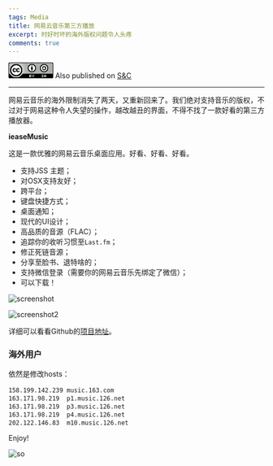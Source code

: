```yaml
---
tags: Media
title: 网易云音乐第三方播放 
excerpt: 时好时坏的海外版权问题令人头疼
comments: true
---
```



![cc](/public/cc.png) Also published on [S&C](https://soandcandy.us)

----

网易云音乐的海外限制消失了两天，又重新回来了。我们绝对支持音乐的版权，不过对于网易这种令人失望的操作，越改越丑的界面，不得不找了一款好看的第三方播放器。

**ieaseMusic**

这是一款优雅的网易云音乐桌面应用。好看、好看、好看。

- 支持JSS 主题；
- 对OSX支持友好；
- 跨平台；
- 键盘快捷方式；
- 桌面通知；
- 现代的UI设计；
- 高品质的音源（FLAC）；
- 追踪你的收听习惯至`Last.fm`；
- 修正死链音源；
- 分享至脸书、退特啥的；
- 支持微信登录（需要你的网易云音乐先绑定了微信）；
- 可以下载！


![screenshot](https://github.com/trazyn/ieaseMusic/blob/dev/screenshots/home.png?raw=true)

![screenshot2](https://github.com/trazyn/ieaseMusic/raw/dev/screenshots/playlist.png?raw=true)


详细可以看看Github的[项目地址](https://github.com/trazyn/ieaseMusic)。


### 海外用户 ###

依然是修改hosts：

```
158.199.142.239 music.163.com
163.171.98.219  p1.music.126.net
163.171.98.219  p3.music.126.net
163.171.98.219  p4.music.126.net
202.122.146.83  m10.music.126.net
```

Enjoy!

![so](/public/favicon.ico)


